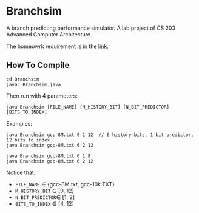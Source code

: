 # Branchsim

A branch predicting performance simulator. A lab project of CS 203 Advanced Computer Architecture.

The homeowrk requirement is in the [link](https://piazza.com/class_profile/get_resource/k4wa1sxbn9cji/k5w0dc6hxpr1zh).

## How To Compile

```shell
cd Branchsim
javac Branchsim.java
```

Then run with 4 parameters:
```shell
java Branchsim [FILE_NAME] [M_HISTORY_BIT] [N_BIT_PREDICTOR] [BITS_TO_INDEX]
```

Examples:

```shell
java Branchsim gcc-8M.txt 6 1 12  // 6 history bits, 1-bit predictor, 12 bits to index
java Branchsim gcc-8M.txt 6 2 12

java Branchsim gcc-8M.txt 6 1 8
java Branchsim gcc-8M.txt 6 2 12
```

Notice that:

- `FILE_NAME` ∈ {gcc-8M.txt, gcc-10k.TXT}
- `M_HISTORY_BIT` ∈ [0, 12]
- `N_BIT_PREDICTOR`∈ [1, 2]
- `BITS_TO_INDEX` ∈ [4, 12]
